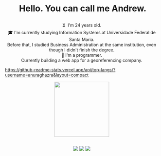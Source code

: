 # <p align="center"> &nbsp;Hello. You can call me Andrew.</p>


<p align="center">⏳ &nbsp;I'm 24 years old.<br/>🎓&nbsp;I'm currently studying Information Systems at Universidade Federal de Santa Maria. <br>Before that, I studied Business Administration at the same institution, even though I didn't finish the degree.</br>👨‍&nbsp;I'm a programmer.<br> Currently building a web app for a georeferencing company.</p>


https://github-readme-stats.vercel.app/api/top-langs/?username=anuraghazra&layout=compact





<div align="center">
  <a href="https://github.com/noobandrew">
  <img height="180em" src="https://github-readme-stats.vercel.app/api/top-langs/?username=anuraghazra&layout=compact&langs_count=7&theme=blueberry"/>
</div>






## 
<p align="center"><a href="https://www.linkedin.com/in/hammelandrew/" target="_blank"><img src="https://img.shields.io/badge/-ANDREW HAMMEL-%230077B5?style=for-the-badge&logo=linkedin&logoColor=white" target="_blank"></a>
  <a href="https://instagram.com/hammelandrew" target="_blank"><img src="https://img.shields.io/badge/-hammelandrew-%23E4405F?style=for-the-badge&logo=instagram&logoColor=white" target="_blank"></a>
   <a href = "mailto:andrewhammelcontato@gmail.com"><img src="https://img.shields.io/badge/-GMAIL-%23333?style=for-the-badge&logo=gmail&logoColor=RED" target="_blank"></a>
